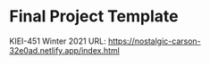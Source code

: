 # Final Project Template

KIEI-451 Winter 2021
URL: https://nostalgic-carson-32e0ad.netlify.app/index.html


